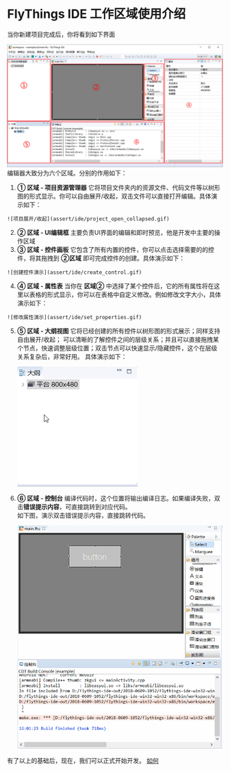 # <span id="ide_introduce"> FlyThings IDE 工作区域使用介绍</span>  
当你新建项目完成后，你将看到如下界面    
 
 ![新建项目完成后的界面](assert/ide/default_layout.png)
编辑器大致分为六个区域。分别的作用如下：  
  1. **① 区域 - 项目资源管理器** 它将项目文件夹内的资源文件、代码文件等以树形图的形式显示。你可以自由展开/收起，双击文件可以直接打开编辑。具体演示如下：  
  
    ![项目展开/收起](assert/ide/project_open_collapsed.gif)
  2. **② 区域 - UI编辑框**  主要负责UI界面的编辑和即时预览，他是开发中主要的操作区域
  3. **③ 区域 - 控件画板**  它包含了所有内置的控件，你可以点击选择需要的的控件，将其拖拽到 **②区域** 即可完成控件的创建。具体演示如下：   
  
    ![创建控件演示](assert/ide/create_control.gif)
  4. **④ 区域 - 属性表**  当你在 **区域②** 中选择了某个控件后，它的所有属性将在这里以表格的形式显示，你可以在表格中自定义修改。例如修改文字大小，具体演示如下：  
   
    ![修改属性演示](assert/ide/set_properties.gif)
 5. **⑤ 区域 - 大纲视图** 它将已经创建的所有控件以树形图的形式展示；同样支持自由展开/收起； 可以清晰的了解控件之间的层级关系；并且可以直接拖拽某个节点，快速调整层级位置；双击节点可以快速显示/隐藏控件，这个在层级关系复杂后，非常好用。  具体演示如下：  
 
     ![大纲视图演示](assert/ide/usage_outline.gif)
 
 6. **⑥ 区域 - 控制台** 编译代码时，这个位置将输出编译日志。如果编译失败，双击**错误提示内容**，可直接跳转到对应代码。  
 如下图，演示双击错误提示内容，直接跳转代码。  
 
     ![演示双击错误提示内容直接跳转代码](assert/ide/usage_console.gif)


有了以上的基础后，现在，我们可以正式开始开发。
[如何]()  
[]()  











